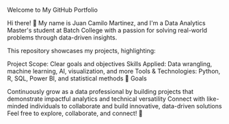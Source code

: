 Welcome to My GitHub Portfolio

Hi there! 👋 My name is Juan Camilo Martinez, and I'm a Data Analytics Master's student at Batch College with a passion for solving real-world problems through data-driven insights.

This repository showcases my projects, highlighting:

Project Scope: Clear goals and objectives
Skills Applied: Data wrangling, machine learning, AI, visualization, and more
Tools & Technologies: Python, R, SQL, Power BI, and statistical methods
🎯 Goals

Continuously grow as a data professional by building projects that demonstrate impactful analytics and technical versatility
Connect with like-minded individuals to collaborate and build innovative, data-driven solutions
Feel free to explore, collaborate, and connect! 🚀
